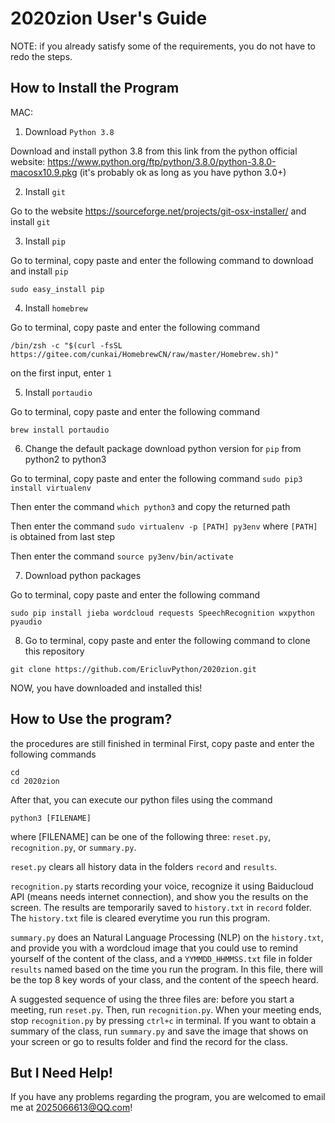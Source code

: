 # 2020zion User's Guide
NOTE: if you already satisfy some of the requirements, you do not have to redo the steps.
## How to Install the Program
MAC:
1. Download ```Python 3.8```

Download and install python 3.8 from this link from the python official website: 
    https://www.python.org/ftp/python/3.8.0/python-3.8.0-macosx10.9.pkg
(it's probably ok as long as you have python 3.0+)

2. Install ```git```

Go to the website https://sourceforge.net/projects/git-osx-installer/ and install ```git```

3. Install ```pip```

Go to terminal, copy paste and enter the following command to download and install ```pip```
```
sudo easy_install pip
```

4. Install ```homebrew```

Go to terminal, copy paste and enter the following command
```
/bin/zsh -c "$(curl -fsSL https://gitee.com/cunkai/HomebrewCN/raw/master/Homebrew.sh)"
```
on the first input, enter ```1```

5. Install ```portaudio```

Go to terminal, copy paste and enter the following command
```
brew install portaudio
```

6. Change the default package download python version for ```pip``` from python2 to python3

Go to terminal, copy paste and enter the following command ```sudo pip3 install virtualenv```

Then enter the command ```which python3``` and copy the returned path

Then enter the command ```sudo virtualenv -p [PATH] py3env``` where ```[PATH]``` is obtained from last step

Then enter the command ```source py3env/bin/activate```

7. Download python packages

Go to terminal, copy paste and enter the following command
```
sudo pip install jieba wordcloud requests SpeechRecognition wxpython pyaudio
```

8. Go to terminal, copy paste and enter the following command to clone this repository
```
git clone https://github.com/EricluvPython/2020zion.git
```

NOW, you have downloaded and installed this!

## How to Use the program?
the procedures are still finished in terminal
First, copy paste and enter the following commands
```
cd
cd 2020zion
```
After that, you can execute our python files using the command
```
python3 [FILENAME]
```
where [FILENAME] can be one of the following three: ```reset.py```, ```recognition.py```, or ```summary.py```.

```reset.py``` clears all history data in the folders ```record``` and ```results```.

```recognition.py``` starts recording your voice, recognize it using Baiducloud API (means needs internet connection), and show you the results on the screen. The results are temporarily saved to ```history.txt``` in ```record``` folder. The ```history.txt``` file is cleared everytime you run this program.

```summary.py``` does an Natural Language Processing (NLP) on the ```history.txt```, and provide you with a wordcloud image that you could use to remind yourself of the content of the class, and a ```YYMMDD_HHMMSS.txt``` file in folder ```results``` named based on the time you run the program. In this file, there will be the top 8 key words of your class, and the content of the speech heard.

A suggested sequence of using the three files are: before you start a meeting, run ```reset.py```. Then, run ```recognition.py```. When your meeting ends, stop ```recognition.py``` by pressing ```ctrl+c``` in terminal. If you want to obtain a summary of the class, run ```summary.py``` and save the image that shows on your screen or go to results folder and find the record for the class.

## But I Need Help!
If you have any problems regarding the program, you are welcomed to email me at 2025066613@QQ.com!

